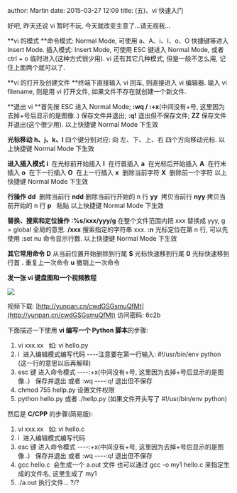 author: Martin
date: 2015-03-27 12:09
title: (五)、vi 快速入门

好吧, 昨天还说 vi 暂时不玩, 今天就改变主意了…请无视我…

**vi 的模式
**命令模式: Normal Mode, 可使用 a、A、i、I、o、O 快捷键等进入 Insert Mode.
插入模式: Insert Mode, 可使用 ESC 键进入 Normal Mode, 或者 ctrl + o 临时进入(这种方式很少用).
vi 还有其它几种模式, 但是一般不怎么用, 记住上面两个就可以了.

**vi 的打开及创建文件
**终端下直接输入 vi 回车, 则直接进入 vi 编辑器.
输入 vi filename, 则是用 vi 打开文件, 如果文件不存在就创建一个新文件.

**退出 vi
**首先按 ESC 进入 Normal Mode;
**:wq / :+x**(中间没有+号, 这里因为去掉+号后显示的是图像..) 保存文件并退出;
**:q!** 退出但不保存文件;
**ZZ** 保存文件并退出(这个很少用).
以上快捷键 Normal Mode 下生效

**光标移动**
**h、j、k、l** 四个键分别对应: 向 左、下、上、右 四个方向移动光标.
以上快捷键 Normal Mode 下生效

**进入插入模式**
**i**  在光标前开始插入
**I**  在行首插入
**a**  在光标后开始插入
**A**  在行末插入
**o**  在下一行插入
**O**  在上一行插入
**x**  删除当前字符
**X**  删除前一个字符
以上快捷键 Normal Mode 下生效

**行操作**
**dd**  删除当前行
**ndd** 删除当前行开始的 n 行
**yy**  拷贝当前行
**nyy** 拷贝当前开始的 n 行
**p**   粘贴
以上快捷键 Normal Mode 下生效

**替换、搜索和定位操作**
**:%s/xxx/yyy/g** 在整个文件范围内把 xxx 替换成 yyy, g = global 全局的意思.
**/xxx** 搜索指定的字符串 xxx.
**:n** 光标定位在第 n 行, 可以先使用 :set nu 命令显示行数.
以上快捷键 Normal Mode 下生效

**其它常用命令**
**D** 从当前位置开始删除到行尾
**$** 光标快速移到行尾
**0** 光标快速移到行首
**.** 重复上一次命令
**u** 撤销上一次命令

**发一张 vi 键盘图和一个视频教程**

![](http://i59.tinypic.com/2uhpi4k.jpg)

视频下载: [http://yunpan.cn/cwdGSGsmuQfMt](http://yunpan.cn/cwdGSGsmuQfMt)
访问密码: 6c2b

下面描述一下使用 **vi 编写一个 Python 脚本**的步骤:
1. vi xxx.xx   如: vi hello.py
2. i  进入编辑模式编写代码
----注意要在第一行输入: #!/usr/bin/env python (这一行的意思以后再解释)
3. esc 键 进入命令模式
----:+x(中间没有+号, 这里因为去掉+号后显示的是图像..)   保存并退出 或者 :wq
----:q! 退出但不保存
4. chmod 755 hellp.py 设置文件权限
5. python hello.py 或者 ./hellp.py (如果文件开头写了 #!/usr/bin/env python)

然后是 **C/CPP** 的步骤(简易版):
1. vi xxx.xx   如: vi hello.c
2. i  进入编辑模式编写代码
3. esc 键 进入命令模式
----:+x(中间没有+号, 这里因为去掉+号后显示的是图像..)   保存并退出 或者 :wq
----:q! 退出但不保存
4. gcc hello.c  会生成一个 a.out 文件 也可以通过 gcc -o my1 hello.c 来指定生成的文件名, 这里生成了 my1
5. ./a.out 执行文件...
?/?
